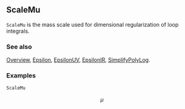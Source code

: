 ## ScaleMu

`ScaleMu` is the mass scale used for dimensional regularization of loop integrals.

### See also

[Overview](Extra/FeynCalc.md), [Epsilon](Epsilon.md), [EpsilonUV](EpsilonUV.md), [EpsilonIR](EpsilonIR.md), [SimplifyPolyLog](SimplifyPolyLog.md).

### Examples

```mathematica
ScaleMu
```

$$\mu$$
